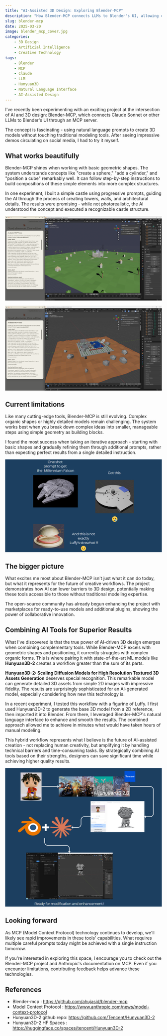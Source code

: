 ```yaml
---
title: "AI-Assisted 3D Design: Exploring Blender-MCP"
description: "How Blender-MCP connects LLMs to Blender's UI, allowing creation of 3D models through natural language prompts and lowering barriers to 3D design."
slug: blender-mcp
date: 2025-03-20
image: blender_mcp_cover.jpg
categories:
    - 3D Design
    - Artificial Intelligence
    - Creative Technology
tags:
    - Blender
    - MCP
    - Claude
    - LLM
    - Hunyuan3D
    - Natural Language Interface
    - AI-Assisted Design
---
```


I've recently been experimenting with an exciting project at the intersection of AI and 3D design: Blender-MCP, which connects Claude Sonnet or other LLMs to Blender's UI through an MCP server.

The concept is fascinating - using natural language prompts to create 3D models without touching traditional modeling tools. After seeing impressive demos circulating on social media, I had to try it myself.

## What works beautifully

Blender-MCP shines when working with basic geometric shapes. The system understands concepts like "create a sphere," "add a cylinder," and "position a cube" remarkably well. It can follow step-by-step instructions to build compositions of these simple elements into more complex structures.

In one experiment, I built a simple castle using progressive prompts, guiding the AI through the process of creating towers, walls, and architectural details. The results were promising - while not photorealistic, the AI understood the concept and executed a recognizable castle structure.

![ A simple castle built using progressive prompts](castle.png)

![ Mars rover lego using progressive prompts](mars_rover.png)


## Current limitations

Like many cutting-edge tools, Blender-MCP is still evolving. Complex organic shapes or highly detailed models remain challenging. The system works best when you break down complex ideas into smaller, manageable steps using simple geometry as building blocks.

I found the most success when taking an iterative approach - starting with basic shapes and gradually refining them through additional prompts, rather than expecting perfect results from a single detailed instruction.

![](limits.png)

## The bigger picture

What excites me most about Blender-MCP isn't just what it can do today, but what it represents for the future of creative workflows. The project demonstrates how AI can lower barriers to 3D design, potentially making these tools accessible to those without traditional modeling expertise.

The open-source community has already begun enhancing the project with marketplaces for ready-to-use models and additional plugins, showing the power of collaborative innovation.

## Combining AI Tools for Superior Results

What I've discovered is that the true power of AI-driven 3D design emerges when combining complementary tools. While Blender-MCP excels with geometric shapes and positioning, it currently struggles with complex organic forms. This is where pairing it with state-of-the-art ML models like **Hunyuan3D-2** creates a workflow greater than the sum of its parts.

**Hunyuan3D-2: Scaling Diffusion Models for High Resolution Textured 3D Assets Generation** deserves special recognition. This remarkable model can generate detailed 3D assets from simple 2D images with impressive fidelity. The results are surprisingly sophisticated for an AI-generated model, especially considering how new this technology is.

In a recent experiment, I tested this workflow with a figurine of Luffy. I first used Hunyuan3D-2 to generate the base 3D model from a 2D reference, then imported it into Blender. From there, I leveraged Blender-MCP's natural language interface to enhance and smooth the results. The combined approach allowed me to achieve in minutes what would have taken hours of manual modeling.

This hybrid workflow represents what I believe is the future of AI-assisted creation - not replacing human creativity, but amplifying it by handling technical barriers and time-consuming tasks. By strategically combining AI tools based on their strengths, designers can save significant time while achieving higher quality results.

![ ](workflow.png)
## Looking forward

As MCP (Model Context Protocol) technology continues to develop, we'll likely see rapid improvements in these tools' capabilities. What requires multiple careful prompts today might be achieved with a single instruction tomorrow.

If you're interested in exploring this space, I encourage you to check out the Blender-MCP project and Anthropic's documentation on MCP. Even if you encounter limitations, contributing feedback helps advance these technologies.

## References

- Blender-mcp : https://github.com/ahujasid/blender-mcp
- Model Context Protocol  : https://www.anthropic.com/news/model-context-protocol
- Hunyuan3D-2 github repo: https://github.com/Tencent/Hunyuan3D-2
- Hunyuan3D-2 HF Spaces : https://huggingface.co/spaces/tencent/Hunyuan3D-2